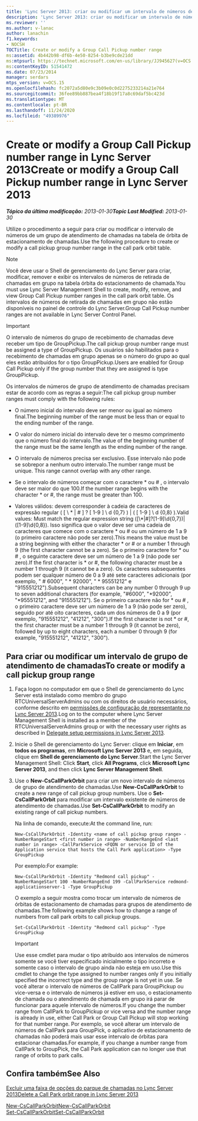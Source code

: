 ```yaml
---
title: 'Lync Server 2013: criar ou modificar um intervalo de números de tira de chamada em grupo'
description: 'Lync Server 2013: criar ou modificar um intervalo de números de retirada de chamadas em grupo.'
ms.reviewer: ''
ms.author: v-lanac
author: lanachin
f1.keywords:
- NOCSH
TOCTitle: Create or modify a Group Call Pickup number range
ms:assetid: 4b442b98-df6b-4e50-8254-b3be9cde21dd
ms:mtpsurl: https://technet.microsoft.com/en-us/library/JJ945627(v=OCS.15)
ms:contentKeyID: 51541472
ms.date: 07/23/2014
manager: serdars
mtps_version: v=OCS.15
ms.openlocfilehash: fc2072a5d80e9c3b09e0c0d2275233214a21e764
ms.sourcegitcommit: 36fee89bb887bea4f18b19f17a8c69daf5bc423d
ms.translationtype: MT
ms.contentlocale: pt-BR
ms.lasthandoff: 11/24/2020
ms.locfileid: "49389976"
---
```

# <a name="create-or-modify-a-group-call-pickup-number-range-in-lync-server-2013"></a><span data-ttu-id="cecd2-103">Create or modify a Group Call Pickup number range in Lync Server 2013</span><span class="sxs-lookup"><span data-stu-id="cecd2-103">Create or modify a Group Call Pickup number range in Lync Server 2013</span></span>

<div data-xmlns="http://www.w3.org/1999/xhtml">

<div class="topic" data-xmlns="http://www.w3.org/1999/xhtml" data-msxsl="urn:schemas-microsoft-com:xslt" data-cs="https://msdn.microsoft.com/">

<div data-asp="https://msdn2.microsoft.com/asp">



</div>

<div id="mainSection">

<div id="mainBody"><span data-ttu-id="cecd2-104">

<span> </span></span><span class="sxs-lookup"><span data-stu-id="cecd2-104">

<span> </span></span></span>

<span data-ttu-id="cecd2-105">_**Tópico da última modificação:** 2013-01-30_</span><span class="sxs-lookup"><span data-stu-id="cecd2-105">_**Topic Last Modified:** 2013-01-30_</span></span>

<span data-ttu-id="cecd2-106">Utilize o procedimento a seguir para criar ou modificar o intervalo de números de um grupo de atendimento de chamadas na tabela de órbita de estacionamento de chamadas.</span><span class="sxs-lookup"><span data-stu-id="cecd2-106">Use the following procedure to create or modify a call pickup group number range in the call park orbit table.</span></span>

<div>


> [!NOTE]  
> <span data-ttu-id="cecd2-107">Você deve usar o Shell de gerenciamento do Lync Server para criar, modificar, remover e exibir os intervalos de números de retirada de chamadas em grupo na tabela órbita do estacionamento de chamada.</span><span class="sxs-lookup"><span data-stu-id="cecd2-107">You must use Lync Server Management Shell to create, modify, remove, and view Group Call Pickup number ranges in the call park orbit table.</span></span> <span data-ttu-id="cecd2-108">Os intervalos de números de retirada de chamadas em grupo não estão disponíveis no painel de controle do Lync Server.</span><span class="sxs-lookup"><span data-stu-id="cecd2-108">Group Call Pickup number ranges are not available in Lync Server Control Panel.</span></span>



</div>

<div>


> [!IMPORTANT]  
> <span data-ttu-id="cecd2-109">O intervalo de números do grupo de recebimento de chamadas deve receber um tipo de GroupPickup.</span><span class="sxs-lookup"><span data-stu-id="cecd2-109">The call pickup group number range must be assigned a type of GroupPickup.</span></span> <span data-ttu-id="cecd2-110">Os usuários são habilitados para o recebimento de chamadas em grupo apenas se o número do grupo ao qual eles estão atribuídos for o tipo GroupPickup.</span><span class="sxs-lookup"><span data-stu-id="cecd2-110">Users are enabled for Group Call Pickup only if the group number that they are assigned is type GroupPickup.</span></span>



</div>

<span data-ttu-id="cecd2-111">Os intervalos de números de grupo de atendimento de chamadas precisam estar de acordo com as regras a seguir:</span><span class="sxs-lookup"><span data-stu-id="cecd2-111">The call pickup group number ranges must comply with the following rules:</span></span>

  - <span data-ttu-id="cecd2-112">O número inicial do intervalo deve ser menor ou igual ao número final.</span><span class="sxs-lookup"><span data-stu-id="cecd2-112">The beginning number of the range must be less than or equal to the ending number of the range.</span></span>

  - <span data-ttu-id="cecd2-113">O valor do número inicial do intervalo deve ter o mesmo comprimento que o número final do intervalo.</span><span class="sxs-lookup"><span data-stu-id="cecd2-113">The value of the beginning number of the range must be the same length as the ending number of the range.</span></span>

  - <span data-ttu-id="cecd2-p103">O intervalo de números precisa ser exclusivo. Esse intervalo não pode se sobrepor a nenhum outro intervalo.</span><span class="sxs-lookup"><span data-stu-id="cecd2-p103">The number range must be unique. This range cannot overlap with any other range.</span></span>

  - <span data-ttu-id="cecd2-116">Se o intervalo de números começar com o caractere \* ou \# , o intervalo deve ser maior do que 100.</span><span class="sxs-lookup"><span data-stu-id="cecd2-116">If the number range begins with the character \* or \#, the range must be greater than 100.</span></span>

  - <span data-ttu-id="cecd2-117">Valores válidos: devem corresponder à cadeia de caracteres de expressão regular ( \[ \\ \* | \# \] ? \[ 1-9 \] \\ d {0,7} ) | ( \[ 1-9 \] \\ d {0,8} ).</span><span class="sxs-lookup"><span data-stu-id="cecd2-117">Valid values: Must match the regular expression string (\[\\\*|\#\]?\[1-9\]\\d{0,7})|(\[1-9\]\\d{0,8}).</span></span> <span data-ttu-id="cecd2-118">Isso significa que o valor deve ser uma cadeia de caracteres que comece com o caractere \* ou \# ou um número de 1 a 9 (o primeiro caractere não pode ser zero).</span><span class="sxs-lookup"><span data-stu-id="cecd2-118">This means the value must be a string beginning with either the character \* or \# or a number 1 through 9 (the first character cannot be a zero).</span></span> <span data-ttu-id="cecd2-119">Se o primeiro caractere for \* ou \# , o seguinte caractere deve ser um número de 1 a 9 (não pode ser zero).</span><span class="sxs-lookup"><span data-stu-id="cecd2-119">If the first character is \* or \#, the following character must be a number 1 through 9 (it cannot be a zero).</span></span> <span data-ttu-id="cecd2-120">Os caracteres subsequentes podem ser qualquer número de 0 a 9 até sete caracteres adicionais (por exemplo, " \# 6000", " \* 92000", " \* 95551212" e "915551212").</span><span class="sxs-lookup"><span data-stu-id="cecd2-120">Subsequent characters can be any number 0 through 9 up to seven additional characters (for example, "\#6000", "\*92000", "\*95551212", and "915551212").</span></span> <span data-ttu-id="cecd2-121">Se o primeiro caractere não for \* ou \# , o primeiro caractere deve ser um número de 1 a 9 (não pode ser zero), seguido por até oito caracteres, cada um dos números de 0 a 9 (por exemplo, "915551212", "41212", "300").</span><span class="sxs-lookup"><span data-stu-id="cecd2-121">If the first character is not \* or \#, the first character must be a number 1 through 9 (it cannot be zero), followed by up to eight characters, each a number 0 through 9 (for example, "915551212", "41212", "300").</span></span>

<div>

## <a name="to-create-or-modify-a-call-pickup-group-range"></a><span data-ttu-id="cecd2-122">Para criar ou modificar um intervalo de grupo de atendimento de chamadas</span><span class="sxs-lookup"><span data-stu-id="cecd2-122">To create or modify a call pickup group range</span></span>

1.  <span data-ttu-id="cecd2-123">Faça logon no computador em que o Shell de gerenciamento do Lync Server está instalado como membro do grupo RTCUniversalServerAdmins ou com os direitos de usuário necessários, conforme descrito em [permissões de configuração de representante no Lync Server 2013](lync-server-2013-delegate-setup-permissions.md).</span><span class="sxs-lookup"><span data-stu-id="cecd2-123">Log on to the computer where Lync Server Management Shell is installed as a member of the RTCUniversalServerAdmins group or with the necessary user rights as described in [Delegate setup permissions in Lync Server 2013](lync-server-2013-delegate-setup-permissions.md).</span></span>

2.  <span data-ttu-id="cecd2-124">Inicie o Shell de gerenciamento do Lync Server: clique em **Iniciar**, em **todos os programas**, em **Microsoft Lync Server 2013** e, em seguida, clique em **Shell de gerenciamento do Lync Server**.</span><span class="sxs-lookup"><span data-stu-id="cecd2-124">Start the Lync Server Management Shell: Click **Start**, click **All Programs**, click **Microsoft Lync Server 2013**, and then click **Lync Server Management Shell**.</span></span>

3.  <span data-ttu-id="cecd2-125">Use o **New-CsCallParkOrbit** para criar um novo intervalo de números de grupo de atendimento de chamadas.</span><span class="sxs-lookup"><span data-stu-id="cecd2-125">Use **New-CsCallParkOrbit** to create a new range of call pickup group numbers.</span></span> <span data-ttu-id="cecd2-126">Use o **Set-CsCallParkOrbit** para modificar um intervalo existente de números de atendimento de chamadas.</span><span class="sxs-lookup"><span data-stu-id="cecd2-126">Use **Set-CsCallParkOrbit** to modify an existing range of call pickup numbers.</span></span>
    
    <span data-ttu-id="cecd2-127">Na linha de comando, execute:</span><span class="sxs-lookup"><span data-stu-id="cecd2-127">At the command line, run:</span></span>
    
        New-CsCallParkOrbit -Identity <name of call pickup group range> -NumberRangeStart <first number in range> -NumberRangeEnd <last number in range> -CallParkService <FQDN or service ID of the Application service that hosts the Call Park application> -Type GroupPickup
    
    <span data-ttu-id="cecd2-128">Por exemplo:</span><span class="sxs-lookup"><span data-stu-id="cecd2-128">For example:</span></span>
    
        New-CsCallParkOrbit -Identity "Redmond call pickup" -NumberRangeStart 100 -NumberRangeEnd 199 -CallParkService redmond-applicationserver-1 -Type GroupPickup
    
    <span data-ttu-id="cecd2-129">O exemplo a seguir mostra como trocar um intervalo de números de órbitas de estacionamento de chamadas para grupos de atendimento de chamadas.</span><span class="sxs-lookup"><span data-stu-id="cecd2-129">The following example shows how to change a range of numbers from call park orbits to call pickup groups.</span></span>
    
        Set-CsCallParkOrbit -Identity "Redmond call pickup" -Type GroupPickup
    
    <div>
    

    > [!IMPORTANT]  
    > <span data-ttu-id="cecd2-130">Use esse cmdlet para mudar o tipo atribuído aos intervalos de números somente se você tiver especificado inicialmente o tipo incorreto e somente caso o intervalo de grupo ainda não esteja em uso.</span><span class="sxs-lookup"><span data-stu-id="cecd2-130">Use this cmdlet to change the type assigned to number ranges only if you initially specified the incorrect type and the group range is not yet in use.</span></span> <span data-ttu-id="cecd2-131">Se você alterar o intervalo de números de CallPark para GroupPickup ou vice-versa e o intervalo de números já estiver em uso, o estacionamento de chamada ou o atendimento de chamada em grupo irá parar de funcionar para aquele intervalo de números.</span><span class="sxs-lookup"><span data-stu-id="cecd2-131">If you change the number range from CallPark to GroupPickup or vice versa and the number range is already in use, either Call Park or Group Call Pickup will stop working for that number range.</span></span> <span data-ttu-id="cecd2-132">Por exemplo, se você alterar um intervalo de números de CallPark para GroupPick, o aplicativo de estacionamento de chamadas não poderá mais usar esse intervalo de órbitas para estacionar chamadas.</span><span class="sxs-lookup"><span data-stu-id="cecd2-132">For example, if you change a number range from CallPark to GroupPick, the Call Park application can no longer use that range of orbits to park calls.</span></span>

    
    </div>

</div>

<div>

## <a name="see-also"></a><span data-ttu-id="cecd2-133">Confira também</span><span class="sxs-lookup"><span data-stu-id="cecd2-133">See Also</span></span>


[<span data-ttu-id="cecd2-134">Excluir uma faixa de opções do parque de chamadas no Lync Server 2013</span><span class="sxs-lookup"><span data-stu-id="cecd2-134">Delete a Call Park orbit range in Lync Server 2013</span></span>](lync-server-2013-delete-a-call-park-orbit-range.md)  


[<span data-ttu-id="cecd2-135">New-CsCallParkOrbit</span><span class="sxs-lookup"><span data-stu-id="cecd2-135">New-CsCallParkOrbit</span></span>](https://docs.microsoft.com/powershell/module/skype/New-CsCallParkOrbit)  
[<span data-ttu-id="cecd2-136">Set-CsCallParkOrbit</span><span class="sxs-lookup"><span data-stu-id="cecd2-136">Set-CsCallParkOrbit</span></span>](https://docs.microsoft.com/powershell/module/skype/Set-CsCallParkOrbit)  
  

<span data-ttu-id="cecd2-137"></div>

</div>

<span> </span>

</div>

</div>

</span><span class="sxs-lookup"><span data-stu-id="cecd2-137"></div>

</div>

<span> </span>

</div>

</div>

</span></span></div>

